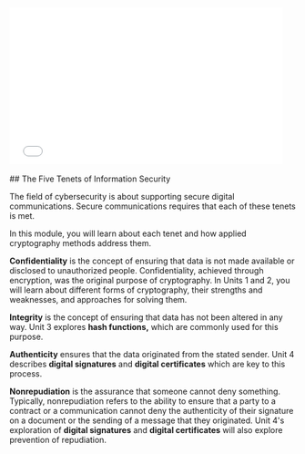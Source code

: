 
<div>
  <iframe src="//player.vimeo.com/video/223346166" width="480" height="275" frameborder="0" webkitallowfullscreen mozallowfullscreen allowfullscreen></iframe>
</div>

<br>
## The Five Tenets of Information Security

The field of cybersecurity is about supporting secure digital communications. Secure communications requires that each of these tenets is met. 

In this module, you will learn about each tenet and how applied cryptography methods address them.

**Confidentiality** is the concept of ensuring that data is not made available or disclosed to unauthorized people. Confidentiality, achieved through encryption, was the original purpose of cryptography. In Units 1 and 2, you will learn about different forms of cryptography, their strengths and weaknesses, and approaches for solving them.

**Integrity** is the concept of ensuring that data has not been altered in any way. Unit 3 explores **hash functions,** which are commonly used for this purpose.

**Authenticity** ensures that the data originated from the stated sender. Unit 4 describes **digital signatures** and  **digital certificates**  which are key to this process.

**Nonrepudiation** is the assurance that someone cannot deny something. Typically, nonrepudiation refers to the ability to ensure that a party to a contract or a communication cannot deny the authenticity of their signature on a document or the sending of a message that they originated. Unit 4's  exploration of **digital signatures** and **digital certificates**  will also explore prevention of repudiation.


